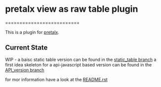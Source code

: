 # pretalx view as raw table plugin
==========================

This is a plugin for [pretalx](https://github.com/pretalx/pretalx).

## Current State

WIP -
a baisc static table version can be found in the [static_table branch](../static_table/)
a first idea skeleton for a api-javascript based version can be found in the [API_version branch](../API_version/)

for mor information have a look at the [README.rst](README.rst)
